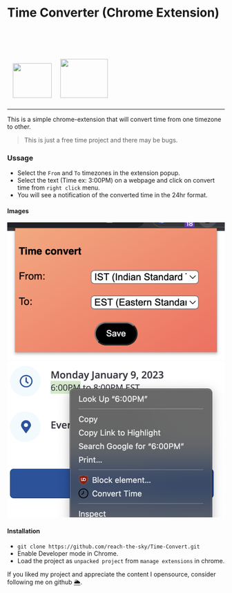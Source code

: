 <h1>Time Converter (Chrome Extension) &nbsp; <img src="https://upload.wikimedia.org/wikipedia/commons/thumb/e/e1/Google_Chrome_icon_%28February_2022%29.svg/2048px-Google_Chrome_icon_%28February_2022%29.svg.png" width="90" height="80" style="margin-top: 100px"/>  &nbsp; 
<img src="https://cdn.iconscout.com/icon/free/png-256/javascript-2038874-1720087.png" width ="110" height="90" /></h1>

---

This is a simple chrome-extension that will convert time from one timezone to other.

> This is just a free time project and there may be bugs.

### Ussage
 - Select the `From` and `To` timezones in the extension popup.
 - Select the text (Time ex: 3:00PM) on a webpage and click on convert time from `right click` menu.
 - You will see a notification of the converted time in the 24hr format.

#### Images
![Popup](images/popup.png)
![Selection](images/selection_option.png)

#### Installation
- ```git clone https://github.com/reach-the-sky/Time-Convert.git``` <br>
- Enable Developer mode in Chrome.
- Load the project as `unpacked project` from `manage extensions` in chrome.

If you liked my project and appreciate the content I opensource, consider following me on github [🌥](https://github.com/reach-the-sky).
